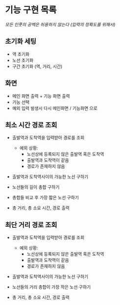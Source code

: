 # 기능 구현 목록
*모든 인풋의 공백은 허용하지 않는다 (입력의 정확도를 위해서)*
## 초기화 세팅
- 역 초기화
- 노선 초기화
- 구간 초기화 (역, 거리, 시간)

## 화면
- 메인 화면 출력 + 기능 화면 출력
- 기능 선택
- 예외 입력 발생시 다시 메인화면 / 기능화면 으로

## 최소 시간 경로 조회
- 출발역과 도착역을 입력받아 경로를 조회
  - 예외 상황:
    - 노선상에 등록되지 않은 출발역 혹은 도착역
    - 출발역과 도착역이 같음
    - 경로가 존재하지 않음
    
- 출발역과 도착역사이의 가능한 노선 구하기
- 노선들의 길이 총합 구하기
- 총합들 비교 후 가장 짧은 노선 구하기
- 총 거리, 총 소요 시간, 경로 출력

## 최단 거리 경로 조회
- 출발역과 도착역을 입력받아 경로를 조회
    - 예외 상황:
        - 노선상에 등록되지 않은 출발역 혹은 도착역
        - 출발역과 도착역이 같음
        - 경로가 존재하지 않음
    
- 출발역과 도착역사이의 가능한 노선 구하기
- 노선들의 거리 총합이 가장 작은 노선 구하기
- 총 거리, 총 소요 시간, 경로 출력